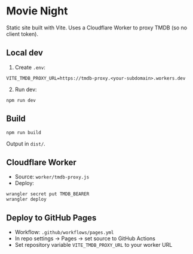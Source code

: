# Movie Night

Static site built with Vite. Uses a Cloudflare Worker to proxy TMDB (so no client token).

## Local dev

1. Create `.env`:
```
VITE_TMDB_PROXY_URL=https://tmdb-proxy.<your-subdomain>.workers.dev
```
2. Run dev:
```
npm run dev
```

## Build
```
npm run build
```
Output in `dist/`.

## Cloudflare Worker
- Source: `worker/tmdb-proxy.js`
- Deploy:
```
wrangler secret put TMDB_BEARER
wrangler deploy
```

## Deploy to GitHub Pages
- Workflow: `.github/workflows/pages.yml`
- In repo settings → Pages → set source to GitHub Actions
- Set repository variable `VITE_TMDB_PROXY_URL` to your worker URL
